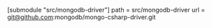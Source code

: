 [submodule "src/mongodb-driver"]
	path = src/mongodb-driver
	url = git@github.com:mongodb/mongo-csharp-driver.git
